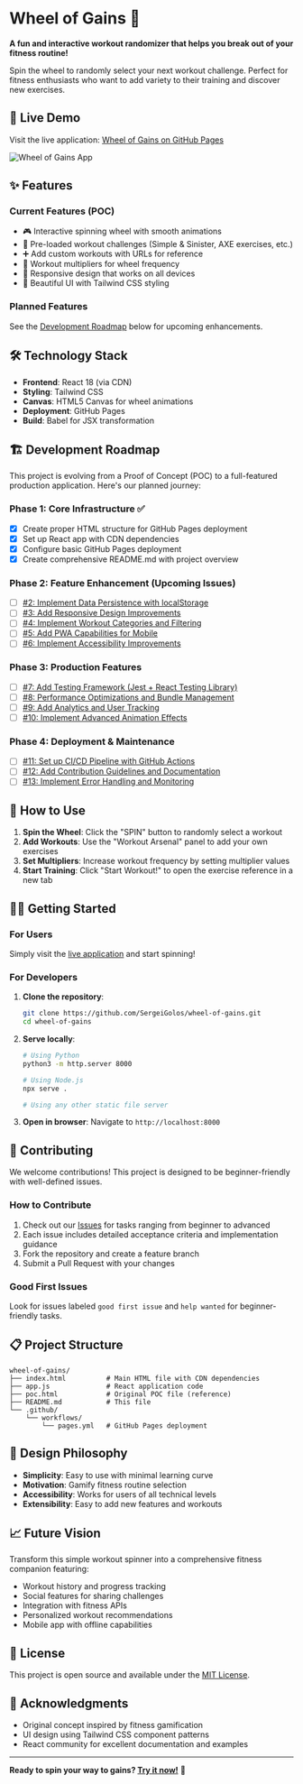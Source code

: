 # Wheel of Gains 🎯

**A fun and interactive workout randomizer that helps you break out of your fitness routine!**

Spin the wheel to randomly select your next workout challenge. Perfect for fitness enthusiasts who want to add variety to their training and discover new exercises.

## 🚀 Live Demo

Visit the live application: [Wheel of Gains on GitHub Pages](https://SergeiGolos.github.io/wheel-of-gains)

![Wheel of Gains App](https://github.com/user-attachments/assets/0a6ce836-3cc5-47e6-9fb5-463bd3890f67)

## ✨ Features

### Current Features (POC)
- 🎮 Interactive spinning wheel with smooth animations
- 💪 Pre-loaded workout challenges (Simple & Sinister, AXE exercises, etc.)
- ➕ Add custom workouts with URLs for reference
- 🔢 Workout multipliers for wheel frequency
- 📱 Responsive design that works on all devices
- 🎨 Beautiful UI with Tailwind CSS styling

### Planned Features
See the [Development Roadmap](#-development-roadmap) below for upcoming enhancements.

## 🛠️ Technology Stack

- **Frontend**: React 18 (via CDN)
- **Styling**: Tailwind CSS
- **Canvas**: HTML5 Canvas for wheel animations
- **Deployment**: GitHub Pages
- **Build**: Babel for JSX transformation

## 🏗️ Development Roadmap

This project is evolving from a Proof of Concept (POC) to a full-featured production application. Here's our planned journey:

### Phase 1: Core Infrastructure ✅
- [x] Create proper HTML structure for GitHub Pages deployment
- [x] Set up React app with CDN dependencies  
- [x] Configure basic GitHub Pages deployment
- [x] Create comprehensive README.md with project overview

### Phase 2: Feature Enhancement (Upcoming Issues)
- [ ] [#2: Implement Data Persistence with localStorage](../../issues/2) 
- [ ] [#3: Add Responsive Design Improvements](../../issues/3)
- [ ] [#4: Implement Workout Categories and Filtering](../../issues/4)
- [ ] [#5: Add PWA Capabilities for Mobile](../../issues/5)
- [ ] [#6: Implement Accessibility Improvements](../../issues/6)

### Phase 3: Production Features
- [ ] [#7: Add Testing Framework (Jest + React Testing Library)](../../issues/7)
- [ ] [#8: Performance Optimizations and Bundle Management](../../issues/8)
- [ ] [#9: Add Analytics and User Tracking](../../issues/9)
- [ ] [#10: Implement Advanced Animation Effects](../../issues/10)

### Phase 4: Deployment & Maintenance  
- [ ] [#11: Set up CI/CD Pipeline with GitHub Actions](../../issues/11)
- [ ] [#12: Add Contribution Guidelines and Documentation](../../issues/12)
- [ ] [#13: Implement Error Handling and Monitoring](../../issues/13)

## 🎯 How to Use

1. **Spin the Wheel**: Click the "SPIN" button to randomly select a workout
2. **Add Workouts**: Use the "Workout Arsenal" panel to add your own exercises
3. **Set Multipliers**: Increase workout frequency by setting multiplier values
4. **Start Training**: Click "Start Workout!" to open the exercise reference in a new tab

## 🏃‍♂️ Getting Started

### For Users
Simply visit the [live application](https://SergeiGolos.github.io/wheel-of-gains) and start spinning!

### For Developers

1. **Clone the repository**:
   ```bash
   git clone https://github.com/SergeiGolos/wheel-of-gains.git
   cd wheel-of-gains
   ```

2. **Serve locally**:
   ```bash
   # Using Python
   python3 -m http.server 8000
   
   # Using Node.js
   npx serve .
   
   # Using any other static file server
   ```

3. **Open in browser**:
   Navigate to `http://localhost:8000`

## 🤝 Contributing

We welcome contributions! This project is designed to be beginner-friendly with well-defined issues.

### How to Contribute
1. Check out our [Issues](../../issues) for tasks ranging from beginner to advanced
2. Each issue includes detailed acceptance criteria and implementation guidance
3. Fork the repository and create a feature branch
4. Submit a Pull Request with your changes

### Good First Issues
Look for issues labeled `good first issue` and `help wanted` for beginner-friendly tasks.

## 📋 Project Structure

```
wheel-of-gains/
├── index.html          # Main HTML file with CDN dependencies
├── app.js              # React application code
├── poc.html            # Original POC file (reference)
├── README.md           # This file
└── .github/
    └── workflows/
        └── pages.yml   # GitHub Pages deployment
```

## 🎨 Design Philosophy

- **Simplicity**: Easy to use with minimal learning curve
- **Motivation**: Gamify fitness routine selection
- **Accessibility**: Works for users of all technical levels
- **Extensibility**: Easy to add new features and workouts

## 📈 Future Vision

Transform this simple workout spinner into a comprehensive fitness companion featuring:
- Workout history and progress tracking
- Social features for sharing challenges
- Integration with fitness APIs
- Personalized workout recommendations
- Mobile app with offline capabilities

## 📄 License

This project is open source and available under the [MIT License](LICENSE).

## 🙏 Acknowledgments

- Original concept inspired by fitness gamification
- UI design using Tailwind CSS component patterns
- React community for excellent documentation and examples

---

**Ready to spin your way to gains? [Try it now!](https://SergeiGolos.github.io/wheel-of-gains)** 🚀